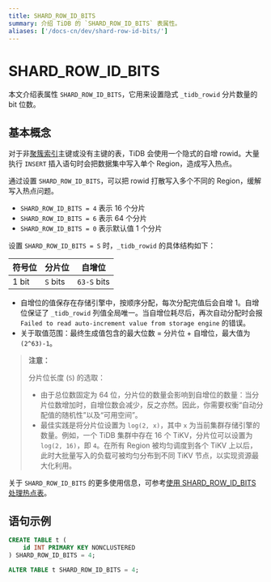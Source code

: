 ```yaml
---
title: SHARD_ROW_ID_BITS
summary: 介绍 TiDB 的 `SHARD_ROW_ID_BITS` 表属性。
aliases: ['/docs-cn/dev/shard-row-id-bits/']
---
```


# SHARD_ROW_ID_BITS

本文介绍表属性 `SHARD_ROW_ID_BITS`，它用来设置隐式 `_tidb_rowid` 分片数量的 bit 位数。

## 基本概念

对于非[聚簇索引](/clustered-indexes.md)主键或没有主键的表，TiDB 会使用一个隐式的自增 rowid。大量执行 `INSERT` 插入语句时会把数据集中写入单个 Region，造成写入热点。

通过设置 `SHARD_ROW_ID_BITS`，可以把 rowid 打散写入多个不同的 Region，缓解写入热点问题。

- `SHARD_ROW_ID_BITS = 4` 表示 16 个分片
- `SHARD_ROW_ID_BITS = 6` 表示 64 个分片
- `SHARD_ROW_ID_BITS = 0` 表示默认值 1 个分片

设置 `SHARD_ROW_ID_BITS = S` 时，`_tidb_rowid` 的具体结构如下：

| 符号位 | 分片位 | 自增位       |
|--------|--------|--------------|
| 1 bit | `S` bits | `63-S` bits |

- 自增位的值保存在存储引擎中，按顺序分配，每次分配完值后会自增 1。自增位保证了 `_tidb_rowid` 列值全局唯一。当自增位耗尽后，再次自动分配时会报 `Failed to read auto-increment value from storage engine` 的错误。
- 关于取值范围：最终生成值包含的最大位数 = 分片位 + 自增位，最大值为 `(2^63)-1`。

> **注意：**
>
> 分片位长度 (`S`) 的选取：
>
> - 由于总位数固定为 64 位，分片位的数量会影响到自增位的数量：当分片位数增加时，自增位数会减少，反之亦然。因此，你需要权衡“自动分配值的随机性”以及“可用空间”。
> - 最佳实践是将分片位设置为 `log(2, x)`，其中 `x` 为当前集群存储引擎的数量。例如，一个 TiDB 集群中存在 16 个 TiKV，分片位可以设置为 `log(2, 16)`，即 `4`。在所有 Region 被均匀调度到各个 TiKV 上以后，此时大批量写入的负载可被均匀分布到不同 TiKV 节点，以实现资源最大化利用。

关于 `SHARD_ROW_ID_BITS` 的更多使用信息，可参考[使用 SHARD_ROW_ID_BITS 处理热点表](/troubleshoot-hot-spot-issues.md#使用-shard_row_id_bits-处理热点表)。

## 语句示例

```sql
CREATE TABLE t (
    id INT PRIMARY KEY NONCLUSTERED
) SHARD_ROW_ID_BITS = 4;
```

```sql
ALTER TABLE t SHARD_ROW_ID_BITS = 4;
```
